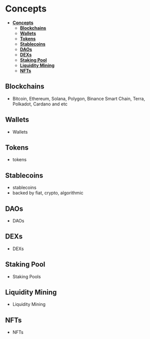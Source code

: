 # **Concepts**

<!-- START doctoc generated TOC please keep comment here to allow auto update -->
<!-- DON'T EDIT THIS SECTION, INSTEAD RE-RUN doctoc TO UPDATE -->

- [**Concepts**](#concepts)
  - [**Blockchains**](#blockchains)
  - [**Wallets**](#wallets)
  - [**Tokens**](#tokens)
  - [**Stablecoins**](#stablecoins)
  - [**DAOs**](#daos)
  - [**DEXs**](#dexs)
  - [**Staking Pool**](#staking-pool)
  - [**Liquidity Mining**](#liquidity-mining)
  - [**NFTs**](#nfts)

<!-- END doctoc generated TOC please keep comment here to allow auto update -->

## **Blockchains**

- Bitcoin, Ethereum, Solana, Polygon, Binance Smart Chain, Terra, Polkadot, Cardano and etc

## **Wallets**

- Wallets

## **Tokens**

- tokens

## **Stablecoins**

- stablecoins
- backed by fiat, crypto, algorithmic

## **DAOs**

- DAOs

## **DEXs**

- DEXs

## **Staking Pool**

- Staking Pools

## **Liquidity Mining**

- Liquidity Mining

## **NFTs**

- NFTs
